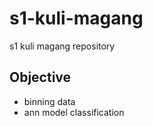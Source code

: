 # s1-kuli-magang
s1 kuli magang repository

## Objective
- binning data 
- ann model classification
